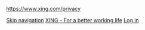 https://www.xing.com/privacy

<a href="#content" class="skip-link">Skip navigation</a>
<a href="https://www.xing.com" class="navigation navigation-main-logo-big header-xing-logo">XING – For a better working life</a>
<a href="https://www.xing.com" id="login-trigger" class="header-trigger-login">Log in</a>


